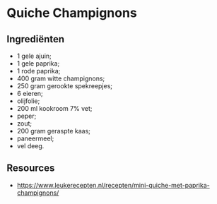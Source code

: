 # Quiche Champignons

## Ingrediënten

* 1 gele ajuin;
* 1 gele paprika;
* 1 rode paprika;
* 400 gram witte champignons;
* 250 gram gerookte spekreepjes;
* 6 eieren;
* olijfolie;
* 200 ml kookroom 7% vet;
* peper;
* zout;
* 200 gram geraspte kaas;
* paneermeel;
* vel deeg.

## Resources

* https://www.leukerecepten.nl/recepten/mini-quiche-met-paprika-champignons/